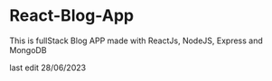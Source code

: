 # React-Blog-App

This is fullStack Blog APP made with ReactJs, NodeJS, Express and MongoDB

last edit 28/06/2023
